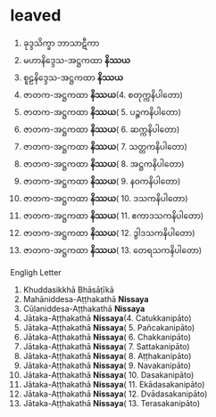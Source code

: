 # leaved

1. ခုဒ္ဒသိက္ခာ ဘာသာဋီကာ
1. မဟာနိဒ္ဒေသ-အဋ္ဌကထာ **နိဿယ**
1. စူဠနိဒ္ဒေသ-အဋ္ဌကထာ **နိဿယ**
1. ဇာတက-အဋ္ဌကထာ **နိဿယ**(4. စတုက္ကနိပါတော)
1. ဇာတက-အဋ္ဌကထာ **နိဿယ**( 5. ပဉ္စကနိပါတော)
1. ဇာတက-အဋ္ဌကထာ **နိဿယ**( 6. ဆက္ကနိပါတော)
1. ဇာတက-အဋ္ဌကထာ **နိဿယ**( 7. သတ္တကနိပါတော)
1. ဇာတက-အဋ္ဌကထာ **နိဿယ**( 8. အဋ္ဌကနိပါတော)
1. ဇာတက-အဋ္ဌကထာ **နိဿယ**( 9. နဝကနိပါတော)
1. ဇာတက-အဋ္ဌကထာ **နိဿယ**( 10. ဒသကနိပါတော)
1. ဇာတက-အဋ္ဌကထာ **နိဿယ**( 11. ဧကာဒသကနိပါတော)
1. ဇာတက-အဋ္ဌကထာ **နိဿယ**( 12. ဒွါဒသကနိပါတော)
1. ဇာတက-အဋ္ဌကထာ **နိဿယ**( 13. တေရသကနိပါတော)


Engligh Letter

1. Khuddasikkhā Bhāsāṭīkā
2. Mahāniddesa-Aṭṭhakathā **Nissaya**
3. Cūḷaniddesa-Aṭṭhakathā **Nissaya**
4. Jātaka-Aṭṭhakathā **Nissaya**(4. Catukkanipāto)
5. Jātaka-Aṭṭhakathā **Nissaya**( 5. Pañcakanipāto)
6. Jātaka-Aṭṭhakathā **Nissaya**( 6. Chakkanipāto)
7. Jātaka-Aṭṭhakathā **Nissaya**( 7. Sattakanipāto)
8. Jātaka-Aṭṭhakathā **Nissaya**( 8. Aṭṭhakanipāto)
9. Jātaka-Aṭṭhakathā **Nissaya**( 9. Navakanipāto)
10. Jātaka-Aṭṭhakathā **Nissaya**( 10. Dasakanipāto)
11. Jātaka-Aṭṭhakathā **Nissaya**( 11. Ekādasakanipāto)
12. Jātaka-Aṭṭhakathā **Nissaya**( 12. Dvādasakanipāto)
13. Jātaka-Aṭṭhakathā **Nissaya**( 13. Terasakanipāto)

